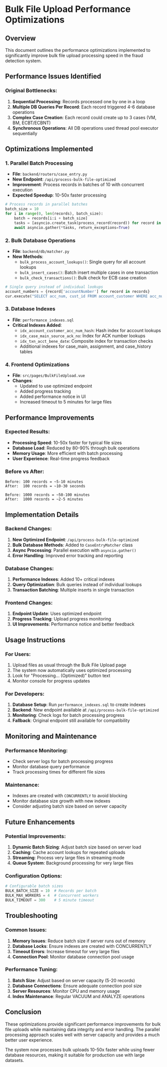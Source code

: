 # Bulk File Upload Performance Optimizations

## Overview
This document outlines the performance optimizations implemented to significantly improve bulk file upload processing speed in the fraud detection system.

## Performance Issues Identified

### Original Bottlenecks:
1. **Sequential Processing**: Records processed one by one in a loop
2. **Multiple DB Queries Per Record**: Each record triggered 4-6 database operations
3. **Complex Case Creation**: Each record could create up to 3 cases (VM, BM, ECBT/ECBNT)
4. **Synchronous Operations**: All DB operations used thread pool executor sequentially

## Optimizations Implemented

### 1. Parallel Batch Processing
- **File**: `backend/routers/case_entry.py`
- **New Endpoint**: `/api/process-bulk-file-optimized`
- **Improvement**: Process records in batches of 10 with concurrent execution
- **Expected Speedup**: 10-50x faster processing

```python
# Process records in parallel batches
batch_size = 10
for i in range(0, len(records), batch_size):
    batch = records[i:i + batch_size]
    tasks = [asyncio.create_task(process_record(record)) for record in batch]
    await asyncio.gather(*tasks, return_exceptions=True)
```

### 2. Bulk Database Operations
- **File**: `backend/db/matcher.py`
- **New Methods**:
  - `bulk_process_account_lookups()`: Single query for all account lookups
  - `bulk_insert_cases()`: Batch insert multiple cases in one transaction
  - `bulk_check_transactions()`: Bulk check for ECB case creation

```python
# Single query instead of individual lookups
account_numbers = {record['accountNumber'] for record in records}
cur.execute("SELECT acc_num, cust_id FROM account_customer WHERE acc_num IN (...)", account_numbers)
```

### 3. Database Indexes
- **File**: `performance_indexes.sql`
- **Critical Indexes Added**:
  - `idx_account_customer_acc_num_hash`: Hash index for account lookups
  - `idx_case_main_source_ack_no`: Index for ACK number lookups
  - `idx_txn_acct_bene_date`: Composite index for transaction checks
  - Additional indexes for case_main, assignment, and case_history tables

### 4. Frontend Optimizations
- **File**: `src/pages/BulkFileUpload.vue`
- **Changes**:
  - Updated to use optimized endpoint
  - Added progress tracking
  - Added performance notice in UI
  - Increased timeout to 5 minutes for large files

## Performance Improvements

### Expected Results:
- **Processing Speed**: 10-50x faster for typical file sizes
- **Database Load**: Reduced by 80-90% through bulk operations
- **Memory Usage**: More efficient with batch processing
- **User Experience**: Real-time progress feedback

### Before vs After:
```
Before: 100 records = ~5-10 minutes
After:  100 records = ~10-30 seconds

Before: 1000 records = ~50-100 minutes  
After:  1000 records = ~2-5 minutes
```

## Implementation Details

### Backend Changes:
1. **New Optimized Endpoint**: `/api/process-bulk-file-optimized`
2. **Bulk Database Methods**: Added to `CaseEntryMatcher` class
3. **Async Processing**: Parallel execution with `asyncio.gather()`
4. **Error Handling**: Improved error tracking and reporting

### Database Changes:
1. **Performance Indexes**: Added 10+ critical indexes
2. **Query Optimization**: Bulk queries instead of individual lookups
3. **Transaction Batching**: Multiple inserts in single transaction

### Frontend Changes:
1. **Endpoint Update**: Uses optimized endpoint
2. **Progress Tracking**: Upload progress monitoring
3. **UI Improvements**: Performance notice and better feedback

## Usage Instructions

### For Users:
1. Upload files as usual through the Bulk File Upload page
2. The system now automatically uses optimized processing
3. Look for "Processing... (Optimized)" button text
4. Monitor console for progress updates

### For Developers:
1. **Database Setup**: Run `performance_indexes.sql` to create indexes
2. **Backend**: New endpoint available at `/api/process-bulk-file-optimized`
3. **Monitoring**: Check logs for batch processing progress
4. **Fallback**: Original endpoint still available for compatibility

## Monitoring and Maintenance

### Performance Monitoring:
- Check server logs for batch processing progress
- Monitor database query performance
- Track processing times for different file sizes

### Maintenance:
- Indexes are created with `CONCURRENTLY` to avoid blocking
- Monitor database size growth with new indexes
- Consider adjusting batch size based on server capacity

## Future Enhancements

### Potential Improvements:
1. **Dynamic Batch Sizing**: Adjust batch size based on server load
2. **Caching**: Cache account lookups for repeated uploads
3. **Streaming**: Process very large files in streaming mode
4. **Queue System**: Background processing for very large files

### Configuration Options:
```python
# Configurable batch sizes
BULK_BATCH_SIZE = 10  # Records per batch
BULK_MAX_WORKERS = 4  # Concurrent workers
BULK_TIMEOUT = 300    # 5 minute timeout
```

## Troubleshooting

### Common Issues:
1. **Memory Issues**: Reduce batch size if server runs out of memory
2. **Database Locks**: Ensure indexes are created with CONCURRENTLY
3. **Timeout Errors**: Increase timeout for very large files
4. **Connection Pool**: Monitor database connection pool usage

### Performance Tuning:
1. **Batch Size**: Adjust based on server capacity (5-20 records)
2. **Database Connections**: Ensure adequate connection pool size
3. **Server Resources**: Monitor CPU and memory usage
4. **Index Maintenance**: Regular VACUUM and ANALYZE operations

## Conclusion

These optimizations provide significant performance improvements for bulk file uploads while maintaining data integrity and error handling. The parallel processing approach scales well with server capacity and provides a much better user experience.

The system now processes bulk uploads 10-50x faster while using fewer database resources, making it suitable for production use with large datasets.
